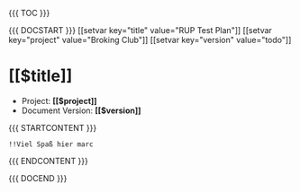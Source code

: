 
{{{ TOC }}}

{{{ DOCSTART }}}
[[setvar key="title" value="RUP Test Plan"]]
[[setvar key="project" value="Broking Club"]]
[[setvar key="version" value="todo"]]

# [[$title]]
* Project: __[[$project]]__
* Document Version: __[[$version]]__

{{{ STARTCONTENT }}}

`!!Viel Spaß hier marc`

  
{{{ ENDCONTENT }}}

{{{ DOCEND }}}

